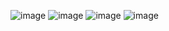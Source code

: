 ![image](https://user-images.githubusercontent.com/44788583/206116578-a117298b-73e0-40de-95e2-6829c93e4692.png)
![image](https://user-images.githubusercontent.com/44788583/206116635-fae73757-c2f5-42ad-b06d-649fd52255d4.png)
![image](https://user-images.githubusercontent.com/44788583/206116738-cc42218f-1594-4b4f-8222-f2e652145278.png)
![image](https://user-images.githubusercontent.com/44788583/206116914-6a4e0ba6-cd36-431d-a645-d6d4d97ccb29.png)
